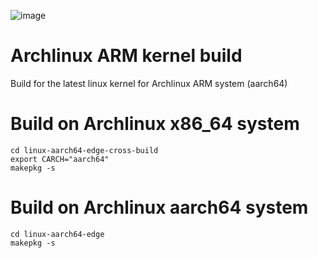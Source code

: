 ![image](https://user-images.githubusercontent.com/68618182/149712738-3294351d-208f-4103-bc54-4fb0556e1524.png)

# Archlinux ARM kernel build
Build for the latest linux kernel for Archlinux ARM system (aarch64)

# Build on Archlinux x86_64 system

    cd linux-aarch64-edge-cross-build
    export CARCH="aarch64"
    makepkg -s
    
# Build on Archlinux aarch64 system

    cd linux-aarch64-edge
    makepkg -s

